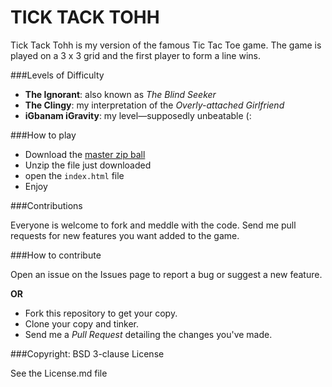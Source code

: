 TICK TACK TOHH
===

Tick Tack Tohh is my version of the famous Tic Tac Toe game. The game is played on a 3 x 3 grid and the first player to form a line wins.



###Levels of Difficulty

* **The Ignorant**: also known as *The Blind Seeker*
* **The Clingy**: my interpretation of the *Overly-attached Girlfriend*
* **iGbanam iGravity**: my level—supposedly unbeatable (:

###How to play

* Download the [master zip ball](https://github.com/igravity/tick-tack-tohh/archive/master.zip)
* Unzip the file just downloaded
* open the `index.html` file
* Enjoy

###Contributions

Everyone is welcome to fork and meddle with the code. Send me pull requests for new features you want added to the game.

###How to contribute

Open an issue on the Issues page to report a bug or suggest a new feature.

**OR**

* Fork this repository to get your copy.
* Clone your copy and tinker.
* Send me a *Pull Request* detailing the changes you've made.

###Copyright: BSD 3-clause License

See the License.md file